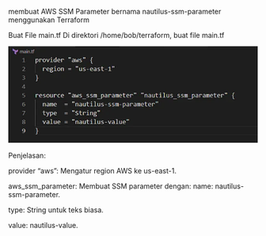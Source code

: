 membuat AWS SSM Parameter bernama nautilus-ssm-parameter menggunakan Terraform


Buat File main.tf
Di direktori /home/bob/terraform, buat file main.tf



![alt text](image-26.png)



Penjelasan:



provider “aws”: Mengatur region AWS ke us-east-1.


aws_ssm_parameter: Membuat SSM parameter dengan:
name: nautilus-ssm-parameter.


type: String untuk teks biasa.


value: nautilus-value.
